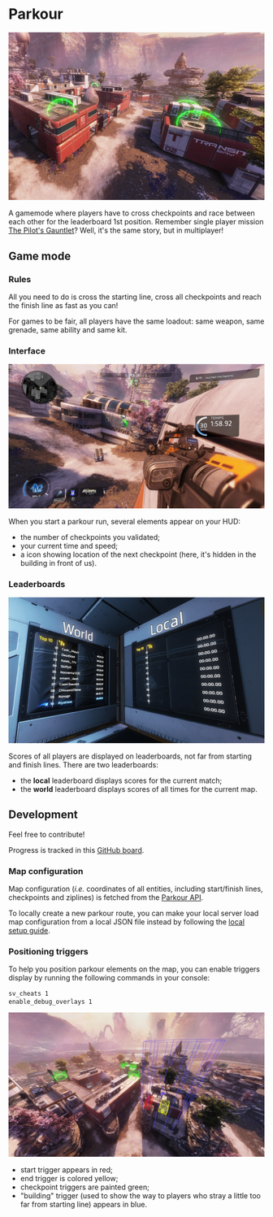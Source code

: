 # Parkour

![Screenshot showing checkpoints](./assets/checkpoints.png)

A gamemode where players have to cross checkpoints and race between each other for the leaderboard 1st position. Remember single player mission [The Pilot's Gauntlet](https://titanfall.fandom.com/wiki/The_Pilot's_Gauntlet)? Well, it's the same story, but in multiplayer!

## Game mode

### Rules

All you need to do is cross the starting line, cross all checkpoints and reach the finish line as fast as you can!

For games to be fair, all players have the same loadout: same weapon, same grenade, same ability and same kit.

### Interface

![Interface screenshot](./assets/ui.png)

When you start a parkour run, several elements appear on your HUD:
* the number of checkpoints you validated;
* your current time and speed;
* a icon showing location of the next checkpoint (here, it's hidden in the building in front of us).

### Leaderboards

![Screenshot of both local and world leaderboards](./assets/leaderboards.png)

Scores of all players are displayed on leaderboards, not far from starting and finish lines. There are two leaderboards:
* the **local** leaderboard displays scores for the current match;
* the **world** leaderboard displays scores of all times for the current map.

## Development

Feel free to contribute!

Progress is tracked in this [GitHub board](https://github.com/users/Alystrasz/projects/1).

### Map configuration

Map configuration (*i.e.* coordinates of all entities, including start/finish lines, checkpoints and ziplines) is fetched from the [Parkour API](https://github.com/Alystrasz/parkour-api).

To locally create a new parkour route, you can make your local server load map configuration from a local JSON file instead by following the [local setup guide](./docs/LOCAL.md).

### Positioning triggers

To help you position parkour elements on the map, you can enable triggers display by running the following commands in your console:
```shell
sv_cheats 1
enable_debug_overlays 1
```

![Screenshot of triggers on mp_thaw](./assets/triggers.png)

* start trigger appears in red;
* end trigger is colored yellow;
* checkpoint triggers are painted green;
* "building" trigger (used to show the way to players who stray a little too far from starting line) appears in blue.